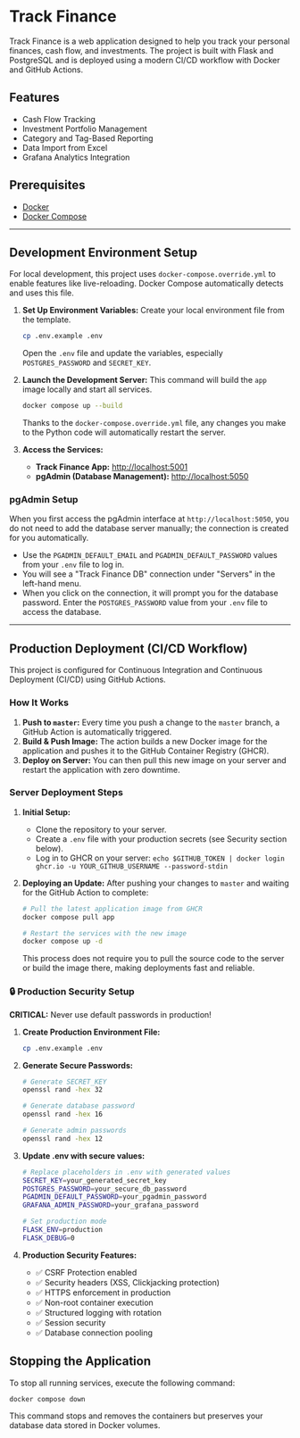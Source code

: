 # Track Finance

Track Finance is a web application designed to help you track your personal finances, cash flow, and investments. The project is built with Flask and PostgreSQL and is deployed using a modern CI/CD workflow with Docker and GitHub Actions.

## Features

- Cash Flow Tracking
- Investment Portfolio Management
- Category and Tag-Based Reporting
- Data Import from Excel
- Grafana Analytics Integration

## Prerequisites

- [Docker](https://www.docker.com/get-started)
- [Docker Compose](https://docs.docker.com/compose/install/)

---

## Development Environment Setup

For local development, this project uses `docker-compose.override.yml` to enable features like live-reloading. Docker Compose automatically detects and uses this file.

1.  **Set Up Environment Variables:**
    Create your local environment file from the template.
    ```bash
    cp .env.example .env
    ```
    Open the `.env` file and update the variables, especially `POSTGRES_PASSWORD` and `SECRET_KEY`.

2.  **Launch the Development Server:**
    This command will build the `app` image locally and start all services.
    ```bash
    docker compose up --build
    ```
    Thanks to the `docker-compose.override.yml` file, any changes you make to the Python code will automatically restart the server.

3.  **Access the Services:**
    - **Track Finance App:** [http://localhost:5001](http://localhost:5001)
    - **pgAdmin (Database Management):** [http://localhost:5050](http://localhost:5050)

### pgAdmin Setup

When you first access the pgAdmin interface at `http://localhost:5050`, you do not need to add the database server manually; the connection is created for you automatically.

-   Use the `PGADMIN_DEFAULT_EMAIL` and `PGADMIN_DEFAULT_PASSWORD` values from your `.env` file to log in.
-   You will see a "Track Finance DB" connection under "Servers" in the left-hand menu.
-   When you click on the connection, it will prompt you for the database password. Enter the `POSTGRES_PASSWORD` value from your `.env` file to access the database.

---

## Production Deployment (CI/CD Workflow)

This project is configured for Continuous Integration and Continuous Deployment (CI/CD) using GitHub Actions.

### How It Works

1.  **Push to `master`:** Every time you push a change to the `master` branch, a GitHub Action is automatically triggered.
2.  **Build & Push Image:** The action builds a new Docker image for the application and pushes it to the GitHub Container Registry (GHCR).
3.  **Deploy on Server:** You can then pull this new image on your server and restart the application with zero downtime.

### Server Deployment Steps

1.  **Initial Setup:**
    - Clone the repository to your server.
    - Create a `.env` file with your production secrets (see Security section below).
    - Log in to GHCR on your server: `echo $GITHUB_TOKEN | docker login ghcr.io -u YOUR_GITHUB_USERNAME --password-stdin`

2.  **Deploying an Update:**
    After pushing your changes to `master` and waiting for the GitHub Action to complete:
    ```bash
    # Pull the latest application image from GHCR
    docker compose pull app

    # Restart the services with the new image
    docker compose up -d
    ```
    This process does not require you to pull the source code to the server or build the image there, making deployments fast and reliable.

### 🔒 Production Security Setup

**CRITICAL:** Never use default passwords in production!

1. **Create Production Environment File:**
   ```bash
   cp .env.example .env
   ```

2. **Generate Secure Passwords:**
   ```bash
   # Generate SECRET_KEY
   openssl rand -hex 32
   
   # Generate database password
   openssl rand -hex 16
   
   # Generate admin passwords
   openssl rand -hex 12
   ```

3. **Update .env with secure values:**
   ```bash
   # Replace placeholders in .env with generated values
   SECRET_KEY=your_generated_secret_key
   POSTGRES_PASSWORD=your_secure_db_password
   PGADMIN_DEFAULT_PASSWORD=your_pgadmin_password
   GRAFANA_ADMIN_PASSWORD=your_grafana_password
   
   # Set production mode
   FLASK_ENV=production
   FLASK_DEBUG=0
   ```

4. **Production Security Features:**
   - ✅ CSRF Protection enabled
   - ✅ Security headers (XSS, Clickjacking protection)
   - ✅ HTTPS enforcement in production
   - ✅ Non-root container execution
   - ✅ Structured logging with rotation
   - ✅ Session security
   - ✅ Database connection pooling

## Stopping the Application

To stop all running services, execute the following command:
```bash
docker compose down
```
This command stops and removes the containers but preserves your database data stored in Docker volumes.